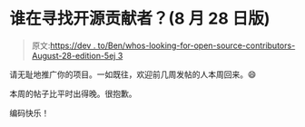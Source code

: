 # 谁在寻找开源贡献者？(8 月 28 日版)

> 原文:[https://dev . to/Ben/whos-looking-for-open-source-contributors-August-28-edition-5ej 3](https://dev.to/ben/whos-looking-for-open-source-contributors-august-28-edition-5ej3)

请无耻地推广你的项目。一如既往，欢迎前几周发帖的人本周回来。😄

本周的帖子比平时出得晚。很抱歉。

编码快乐！